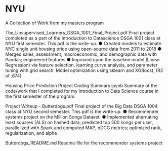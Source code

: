 # NYU
A Collection of Work from my masters program

The_Unsupervised_Learners_DSGA_1001_Final_Project.pdf
  Final project completed as a part of the Introduction to Datascience DSGA 1001 class at NYU first semester. This pdf is the write-up.
  ●	Created models to estimate NYC single unit housing price using open-source data from 2011 to 2018
  ●	Merged sales, assessment, macroeconomic, and demographic data with Pandas; engineered features
  ●	Improved upon the baseline model (Linear Regression) via feature selection, learning curve analysis, and parameter tuning with grid search. Model optimization using sklearn and XGBoost, (R2 of .674) 


Housing Price Prediction Project Coding Summary.ipynb 
  Summary of the code/work that I completed for my Introduction to Data Science course in the first semester of the program. 
  
 
Project Writeup - Butterdogs.pdf
  Final project of the Big Data DSGA 1004 class at NYU second semester. This pdf is the write-up.
  ●	Recommender systems project on the Million Songs Dataset.
  ●	Implemented alternating least squares (ALS) on hashed data; predicted top 500 songs per user, parallelized with Spark and computed MAP, nDCG metrics; optimized rank, regularization, and alpha
  
Butterdogs_README.md
  Readme file for the recommender systems project 
